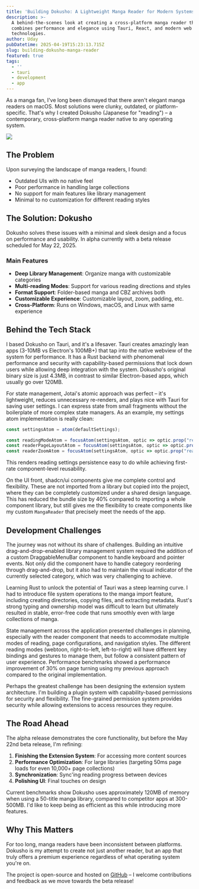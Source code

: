 ```yaml
---
title: 'Building Dokusho: A Lightweight Manga Reader for Modern Systems'
description: >-
  A behind-the-scenes look at creating a cross-platform manga reader that
  combines performance and elegance using Tauri, React, and modern web
  technologies.
author: Uday
pubDatetime: 2025-04-19T15:23:13.715Z
slug: building-dokusho-manga-reader
featured: true
tags:
  - ''
  - tauri
  - development
  - app
---
```


As a manga fan, I've long been dismayed that there aren't elegant manga readers on macOS. Most solutions were clunky, outdated, or platform-specific. That's why I created Dokusho (Japanese for "reading") – a contemporary, cross-platform manga reader native to any operating system.

![](https://res.cloudinary.com/dmqn4aaos/image/upload/v1745076155/blog/SCR-20250419-kicb_jnoccx.avif)

## The Problem

Upon surveying the landscape of manga readers, I found:

* Outdated UIs with no native feel
* Poor performance in handling large collections
* No support for main features like library management
* Minimal to no customization for different reading styles

## The Solution: Dokusho

Dokusho solves these issues with a minimal and sleek design and a focus on performance and usability. In alpha currently with a beta release scheduled for May 22, 2025.

### Main Features

* **Deep Library Management**: Organize manga with customizable categories
* **Multi-reading Modes**: Support for various reading directions and styles
* **Format Support**: Folder-based manga and CBZ archives both
* **Customizable Experience**: Customizable layout, zoom, padding, etc.
* **Cross-Platform**: Runs on Windows, macOS, and Linux with same experience

## Behind the Tech Stack

I based Dokusho on Tauri, and it's a lifesaver. Tauri creates amazingly lean apps (3-10MB vs Electron's 100MB+) that tap into the native webview of the system for performance. It has a Rust backend with phenomenal performance and security with capability-based permissions that lock down users while allowing deep integration with the system. Dokusho's original binary size is just 4.3MB, in contrast to similar Electron-based apps, which usually go over 120MB.

For state management, Jotai's atomic approach was perfect – it's lightweight, reduces unnecessary re-renders, and plays nice with Tauri for saving user settings. I can express state from small fragments without the boilerplate of more complex state managers. As an example, my settings atom implementation is really clean:

```javascript
const settingsAtom = atom(defaultSettings);

const readingModeAtom = focusAtom(settingsAtom, optic => optic.prop("reading_mode"));
const readerPageLayoutAtom = focusAtom(settingsAtom, optic => optic.prop("reading_page_layout"));
const readerZoomAtom = focusAtom(settingsAtom, optic => optic.prop("reader_zoom"));
```

This renders reading settings persistence easy to do while achieving first-rate component-level reusability.

On the UI front, shadcn/ui components give me complete control and flexibility. These are not imported from a library but copied into the project, where they can be completely customized under a shared design language. This has reduced the bundle size by 40% compared to importing a whole component library, but still gives me the flexibility to create components like my custom `MangaReader` that precisely meet the needs of the app.

## Development Challenges

The journey was not without its share of challenges. Building an intuitive drag-and-drop-enabled library management system required the addition of a custom DraggableMenuBar component to handle keyboard and pointer events. Not only did the component have to handle category reordering through drag-and-drop, but it also had to maintain the visual indicator of the currently selected category, which was very challenging to achieve.

Learning Rust to unlock the potential of Tauri was a steep learning curve. I had to introduce file system operations to the manga import feature, including creating directories, copying files, and extracting metadata. Rust's strong typing and ownership model was difficult to learn but ultimately resulted in stable, error-free code that runs smoothly even with large collections of manga.

State management across the application presented challenges in planning, especially with the reader component that needs to accommodate multiple modes of reading, page configurations, and navigation styles. The different reading modes (webtoon, right-to-left, left-to-right) will have different key bindings and gestures to manage them, but follow a consistent pattern of user experience. Performance benchmarks showed a performance improvement of 30% on page turning using my previous approach compared to the original implementation.

Perhaps the greatest challenge has been designing the extension system architecture. I'm building a plugin system with capability-based permissions for security and flexibility. The fine-grained permission system provides security while allowing extensions to access resources they require.

## The Road Ahead

The alpha release demonstrates the core functionality, but before the May 22nd beta release, I'm refining:

1. **Finishing the Extension System**: For accessing more content sources
2. **Performance Optimization**: For large libraries (targeting 50ms page loads for even 10,000+ page collections)
3. **Synchronization**: Sync'ing reading progress between devices
4. **Polishing UI**: Final touches on design

Current benchmarks show Dokusho uses approximately 120MB of memory when using a 50-title manga library, compared to competitor apps at 300-500MB. I'd like to keep being as efficient as this while introducing more features.

## Why This Matters

For too long, manga readers have been inconsistent between platforms. Dokusho is my attempt to create not just another reader, but an app that truly offers a premium experience regardless of what operating system you're on.

The project is open-source and hosted on [GitHub](https://github.com/dokushoapp/dokusho) – I welcome contributions and feedback as we move towards the beta release!
